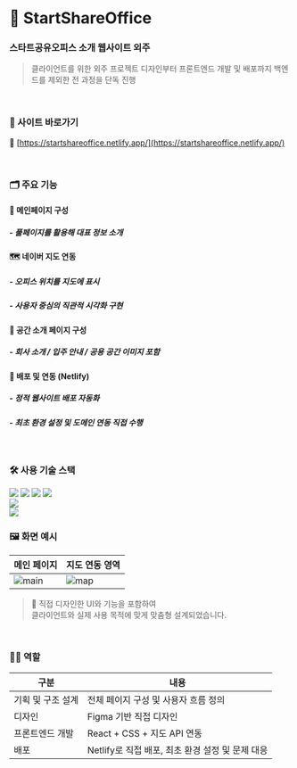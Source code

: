 # 🏢 StartShareOffice
### 스타트공유오피스 소개 웹사이트 외주

> 클라이언트를 위한 외주 프로젝트
> 디자인부터 프론트엔드 개발 및 배포까지 백엔드를 제외한 전 과정을 단독 진행

<br>

### 👀 사이트 바로가기

🔗 [https://startshareoffice.netlify.app/](https://startshareoffice.netlify.app/)

<br>

### 🗂️ 주요 기능

#### 📍 메인페이지 구성
##### - 풀페이지를 활용해 대표 정보 소개 

#### 🗺️ 네이버 지도 연동
##### - 오피스 위치를 지도에 표시  
##### - 사용자 중심의 직관적 시각화 구현

#### 🏢 공간 소개 페이지 구성
##### - 회사 소개 / 입주 안내 / 공용 공간 이미지 포함

#### 🧩 배포 및 연동 (Netlify)
##### - 정적 웹사이트 배포 자동화  
##### - 최초 환경 설정 및 도메인 연동 직접 수행

<br>

### 🛠 사용 기술 스택
<div>
  <img src="https://img.shields.io/badge/Axios-5A29E4?style=for-the-badge&logo=axios&logoColor=white"/>
  <img src="https://img.shields.io/badge/React-61DAFB?style=for-the-badge&logo=react&logoColor=black"/>
  <img src="https://img.shields.io/badge/React Router-CA4245?style=for-the-badge&logo=reactrouter&logoColor=white"/>
  <img src="https://img.shields.io/badge/Javascript-F7DF1E?style=for-the-badge&logo=javascript&logoColor=black"/>
</div>

<div>
  <img src="https://img.shields.io/badge/KakaoMap SDK-FFCD00?style=for-the-badge&logo=kakao&logoColor=black"/>
</div>

<img src="https://img.shields.io/badge/Netlify-00C7B7?style=for-the-badge&logo=netlify&logoColor=white"/>


<br>

### 🖼️ 화면 예시

| 메인 페이지 | 지도 연동 영역 |
|-------------|----------------|
| ![main](https://github.com/user-attachments/assets/cc4357b4-580e-4f93-99af-80e382ce8bd2) | ![map](https://github.com/user-attachments/assets/bd894522-ec83-48ab-bc50-187ddfb8a88a) |

> 💬 직접 디자인한 UI와 기능을 포함하여  
> 클라이언트와 실제 사용 목적에 맞게 맞춤형 설계되었습니다.

<br>

### 🙋‍♀️ 역할

| 구분 | 내용 |
|------|------|
| 기획 및 구조 설계 | 전체 페이지 구성 및 사용자 흐름 정의 |
| 디자인 | Figma 기반 직접 디자인 |
| 프론트엔드 개발 | React + CSS + 지도 API 연동 |
| 배포 | Netlify로 직접 배포, 최초 환경 설정 및 문제 대응 |

